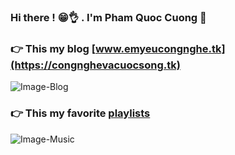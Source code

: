 ### Hi there ! 😁👌 . I'm Pham Quoc Cuong 👋
### 👉 This my blog [www.emyeucongnghe.tk](https://congnghevacuocsong.tk)
![Image-Blog](https://live.staticflickr.com/65535/50773754836_fa924333af_b.jpg)
### 👉 This my favorite [playlists](https://congnghevacuocsong.tk/mymusic/music.html)
![Image-Music](https://live.staticflickr.com/65535/50773767091_ff8e86fb3d_b.jpg)
